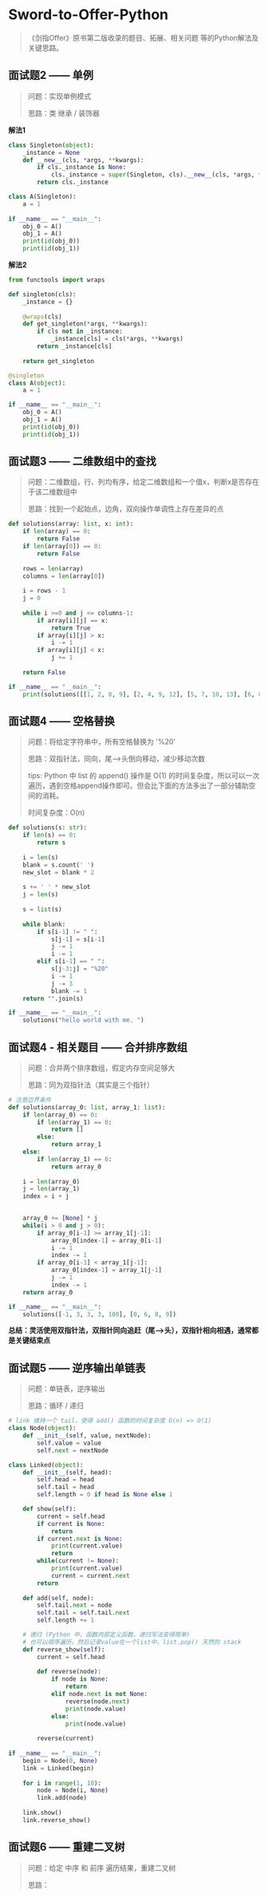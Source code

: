 # Sword-to-Offer-Python

> 《剑指Offer》原书第二版收录的题目、拓展、相关问题 等的Python解法及关键思路。



## 面试题2 —— 单例

> 问题：实现单例模式
>
> 思路：类 继承 / 装饰器

**解法1**

```python
class Singleton(object):
    _instance = None
    def __new__(cls, *args, **kwargs):
        if cls._instance is None:
            cls._instance = super(Singleton, cls).__new__(cls, *args, **kwargs)
        return cls._instance

class A(Singleton):
    a = 1
    
if __name__ == "__main__":
    obj_0 = A()
    obj_1 = A()
    print(id(obj_0))
    print(id(obj_1))
```

**解法2**

```python
from functools import wraps

def singleton(cls):
    _instance = {}
    
    @wraps(cls)
    def get_singleton(*args, **kwargs):
        if cls not in _instance:
            _instance[cls] = cls(*args, **kwargs)
        return _instance[cls]
    
    return get_singleton

@singleton
class A(object):
    a = 1

if __name__ == "__main__":
    obj_0 = A()
    obj_1 = A()
    print(id(obj_0))
    print(id(obj_1))
```



## 面试题3 —— 二维数组中的查找

> 问题：二维数组，行、列均有序，给定二维数组和一个值x，判断x是否存在于该二维数组中
>
> 思路：找到一个起始点，边角，双向操作单调性上存在差异的点

```python
def solutions(array: list, x: int):
    if len(array) == 0:
        return False
    if len(array[0]) == 0:
        return False
    
    rows = len(array)
    columns = len(array[0])
    
    i = rows - 1
    j = 0
    
    while i >=0 and j <= columns-1:
        if array[i][j] == x:
            return True
        if array[i][j] > x:
            i -= 1
        if array[i][j] < x:
            j += 1
    
    return False

if __name__ == "__main__":
    print(solutions([[1, 2, 8, 9], [2, 4, 9, 12], [5, 7, 10, 13], [6, 8, 11, 15]], 15))
```



## 面试题4 —— 空格替换

> 问题：将给定字符串中，所有空格替换为 '%20'
>
> 思路：双指针法，同向，尾—>头倒向移动，减少移动次数
>
> tips: Python 中 list 的 append() 操作是 O(1) 的时间复杂度，所以可以一次遍历，遇到空格append操作即可。但会比下面的方法多出了一部分辅助空间的消耗。
>
> 时间复杂度：O(n)

```python
def solutions(s: str):
    if len(s) == 0:
        return s
    
    i = len(s)
    blank = s.count(' ')
    new_slot = blank * 2
    
    s += ' ' * new_slot
    j = len(s)
    
    s = list(s)
        
    while blank:
        if s[i-1] != " ":
            s[j-1] = s[i-1]
            j -= 1
            i -= 1
        elif s[i-1] == " ":
            s[j-3:j] = "%20"
            i -= 1
            j -= 3
            blank -= 1
    return "".join(s)

if __name__ == "__main__":
    solutions("hello world with me. ")
```



## 面试题4 - 相关题目 —— 合并排序数组

> 问题：合并两个排序数组，假定内存空间足够大
>
> 思路：同为双指针法（其实是三个指针）

```python
# 注意边界条件
def solutions(array_0: list, array_1: list):
    if len(array_0) == 0:
        if len(array_1) == 0:
            return []
        else: 
            return array_1
    else:
        if len(array_1) == 0:
            return array_0
        
    i = len(array_0)
    j = len(array_1)
    index = i + j

    
    array_0 += [None] * j
    while(i > 0 and j > 0):
        if array_0[i-1] >= array_1[j-1]:
            array_0[index-1] = array_0[i-1]
            i -= 1
            index -= 1
        if array_0[i-1] < array_1[j-1]:
            array_0[index-1] = array_1[j-1]
            j -= 1
            index -= 1
    return array_0

if __name__ == "__main__":
    solutions([-1, 3, 3, 3, 100], [0, 6, 8, 9])
```

**总结：灵活使用双指针法，双指针同向追赶（尾—>头），双指针相向相遇，通常都是关键结束点**



## 面试题5 —— 逆序输出单链表

> 问题：单链表，逆序输出
>
> 思路：循环 / 递归

```python
# link 维持一个 tail，使得 add() 函数的时间复杂度 O(n) => O(1)
class Node(object):
    def __init__(self, value, nextNode):
        self.value = value
        self.next = nextNode

class Linked(object):
    def __init__(self, head):
        self.head = head
        self.tail = head
        self.length = 0 if head is None else 1

    def show(self):
        current = self.head
        if current is None:
            return
        if current.next is None:
            print(current.value)
            return
        while(current != None):
            print(current.value)
            current = current.next
        return
    
    def add(self, node):
        self.tail.next = node
        self.tail = self.tail.next
        self.length += 1       

    # 递归 (Python 中，函数内部定义函数，递归写法变得简单)
    # 也可以顺序遍历，然后记录value在一个list中，list.pop() 天然的 stack
    def reverse_show(self):
        current = self.head
                
        def reverse(node):
            if node is None:
                return
            elif node.next is not None:
                reverse(node.next)
                print(node.value)
            else:
                print(node.value)
                
        reverse(current)
   
if __name__ == "__main__":
    begin = Node(0, None)
    link = Linked(begin)
    
    for i in range(1, 10):
        node = Node(i, None)
    	link.add(node)
        
    link.show()
    link.reverse_show()
```



## 面试题6 —— 重建二叉树

> 问题：给定 中序 和 前序 遍历结果，重建二叉树
>
> 思路：